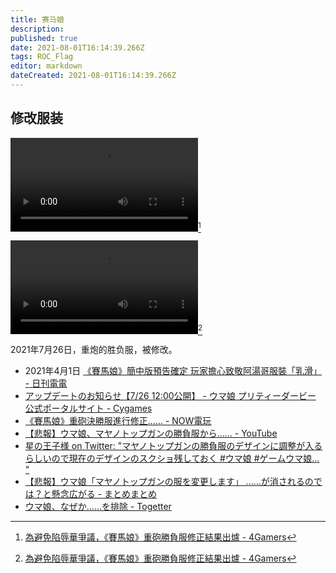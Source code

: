 ```yaml
---
title: 赛马娘
description: 
published: true
date: 2021-08-01T16:14:39.266Z
tags: ROC_Flag
editor: markdown
dateCreated: 2021-08-01T16:14:39.266Z
---
```


## 修改服装

![修改前.mp4](/src/game/umamusume/修改前.mp4)[^gifff]

![修改后.mp4](/src/game/umamusume/修改后.mp4)[^gifff]

 [^gifff]: [為避免陷辱華爭議，《賽馬娘》重砲勝負服修正結果出爐 - 4Gamers](https://web.archive.org/web/20210729043811/https://www.4gamers.com.tw/news/detail/49222/removed-taiwan-from-the-national-flag-of-the-jacket-in-uma-musume)

2021年7月26日，重炮的胜负服，被修改。

+ 2021年4月1日 [《賽馬娘》簡中版預告確定 玩家擔心致敬阿湯哥服裝「乳滑」 - 日刊電電](https://web.archive.org/web/20210801083358/https://www.toy-people.com/?p=60810)
+ [アップデートのお知らせ【7/26 12:00公開】 - ウマ娘 プリティーダービー 公式ポータルサイト - Cygames](https://web.archive.org/web/20210801083852if_/https://umamusume.jp/news/detail.php?id=337)
+ [《賽馬娘》重砲決勝服進行修正...... - NOW電玩](https://web.archive.org/web/20210729055348if_/https://game.nownews.com/news/20210729/3299950/)
+ [【悲報】ウマ娘、マヤノトップガンの勝負服から...... - YouTube](https://archive.is/sT7dC "https://www.youtube.com/watch?v=3-BlmAKe8cw")
+ [星の王子様 on Twitter: "マヤノトップガンの勝負服のデザインに調整が入るらしいので現在のデザインのスクショ残しておく #ウマ娘 \#ゲームウマ娘… "](https://web.archive.org/web/20210801082353/https://twitter.com/hosinoujisama/status/1419526554917367813)
+ [【悲報】ウマ娘「マヤノトップガンの服を変更します」 ......が消されるのでは？と懸念広がる - まとめまとめ](https://web.archive.org/web/20210801060913/https://matomame.jp/user/yonepo665/2d1cb5cbbe33545eb9a9)
+ [ウマ娘、なぜか......を排除 - Togetter](https://archive.is/KPLuK "https://togetter.com/li/1751512")
